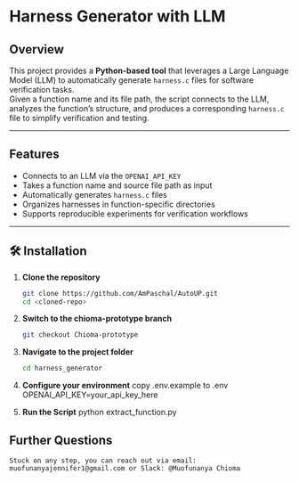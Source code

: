 # Harness Generator with LLM

## Overview
This project provides a **Python-based tool** that leverages a Large Language Model (LLM) to automatically generate `harness.c` files for software verification tasks.  
Given a function name and its file path, the script connects to the LLM, analyzes the function’s structure, and produces a corresponding `harness.c` file to simplify verification and testing.

---

## Features
- Connects to an LLM via the `OPENAI_API_KEY`
- Takes a function name and source file path as input
- Automatically generates `harness.c` files
- Organizes harnesses in function-specific directories
- Supports reproducible experiments for verification workflows

---

## 🛠️ Installation

1. **Clone the repository**
   ```bash
   git clone https://github.com/AmPaschal/AutoUP.git
   cd <cloned-repo>

2. **Switch to the chioma-prototype branch**
    ```bash
    git checkout Chioma-prototype

3. **Navigate to the project folder**
    ```bash
    cd harness_generator

3. **Configure your environment**
    copy .env.example to .env
    OPENAI_API_KEY=your_api_key_here

4. **Run the Script**
    python extract_function.py

## Further Questions
    Stuck on any step, you can reach out via email: muofunanyajennifer1@gmail.com or Slack: @Muofunanya Chioma
